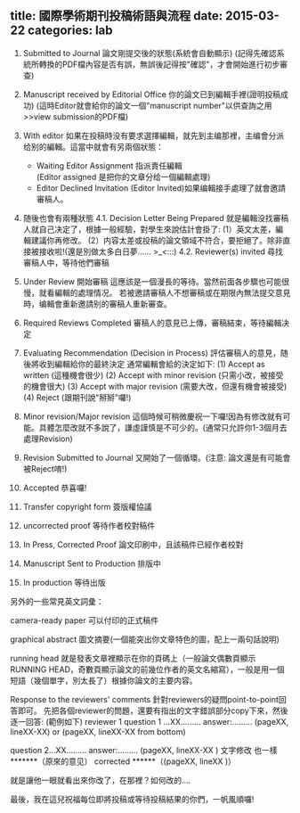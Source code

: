 title: 國際學術期刊投稿術語與流程 
date: 2015-03-22
categories: lab
---


01. Submitted to Journal 論文剛提交後的狀態(系統會自動顯示) 
(記得先確認系統所轉換的PDF檔內容是否有誤，無誤後記得按"確認"，才會開始進行初步審查) 
02. Manuscript received by Editorial Office 你的論文已到編輯手裡(證明投稿成功) 
(這時Editor就會給你的論文一個"manuscript number"以供查詢之用>>view submission的PDF檔) 


03. With editor 如果在投稿時没有要求選擇編輯，就先到主编那裡，主编會分派给别的編輯。這當中就會有另兩個狀態： 
	* Waiting Editor Assignment 指派責任編輯   
(Editor assigned 是把你的文章分给一個編輯處理) 
	* Editor Declined Invitation (Editor Invited)如果编輯接手處理了就會邀請審稿人。 

04. 随後也會有兩種狀態 
4.1. Decision Letter Being Prepared 就是編輯没找審稿人就自己决定了，根據一般經驗，對學生來說估計會掛了: (1）英文太差，編輯建議你再修改。 (2）内容太差或投稿的論文領域不符合，要拒絕了。除非直接被接收啦!(還是別做太多白日夢...... >_<:::) 
4.2. Reviewer(s) invited 尋找審稿人中，等待他們審稿 

05. Under Review 開始審稿 
這應該是一個漫長的等待。當然前面各步驟也可能很慢，就看編輯的處理情况。 
若被邀請審稿人不想審稿或在期限內無法提交意見時，编輯會重新邀請别的審稿人重新審查。 

06. Required Reviews Completed 
審稿人的意見已上傳，審稿結束，等待編輯决定 

07. Evaluating Recommendation (Decision in Process) 
評估審稿人的意見，随後將收到編輯給你的最終決定 
通常編輯會給的決定如下: (1) Accept as written (這種機會很少) 
(2) Accept with minor revision (只需小改，被接受的機會很大) 
(3) Accept with major revision (需要大改，但還有機會被接受) 
(4) Reject (跟期刊說"掰掰"囉!) 


08. Minor revision/Major revision 這個時候可稍微慶祝一下囉!因為有修改就有可能。具體怎麼改就不多說了，謙虛謹慎是不可少的。(通常只允許你1-3個月去處理Revision) 

09. Revision Submitted to Journal 又開始了一個循環。(注意: 論文還是有可能會被Reject唷!) 

10. Accepted 恭喜囉! 

11. Transfer copyright form 簽版權協議 

12. uncorrected proof 等待作者校對稿件 

13. In Press, Corrected Proof 論文印刷中，且該稿件已經作者校對 

14. Manuscript Sent to Production 排版中 

15. In production 等待出版 


另外的一些常見英文詞彙： 

camera-ready paper 可以付印的正式稿件 

graphical abstract 圖文摘要(一個能突出你文章特色的圖，配上一兩句話說明) 

running head 
就是發表文章裡顯示在你的頁碼上（一般論文偶數頁顯示RUNNING HEAD，奇數頁顯示論文的前幾位作者的英文名縮寫），一般是用一個短語（幾個單字，別太長了）根據你論文的主要内容。 

Response to the reviewers' comments 
針對reviewers的疑問point-to-point回答即可。 
先把各個reviewer的問題，還要有指出的文字錯誤部分copy下來，然後逐一回答: (範例如下) 
reviewer 1 
question 1 ...XX......... 
answer:......... (pageXX, lineXX-XX) or (pageXX, lineXX-XX from bottom) 

question 2...XX......... 
answer:......... (pageXX, lineXX-XX ) 
文字修改 也一樣 
*******（原來的意见） 
corrected ******（(pageXX, lineXX )） 

就是讓他一眼就看出來你改了，在那裡？如何改的.... 

最後，我在這兒祝福每位即將投稿或等待投稿結果的你們，一帆風順囉!